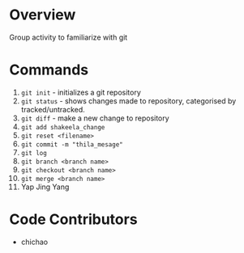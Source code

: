 # Overview
Group activity to familiarize with git

# Commands
1. `git init` - initializes a git repository
2. `git status` - shows changes made to repository, categorised by tracked/untracked.
3. `git diff` - make a new change to repository
4. `git add shakeela_change` 
5. `git reset <filename>`
6. `git commit -m "thila_mesage"`
7. `git log`
8. `git branch <branch name>`
9. `git checkout <branch name>`
10. `git merge <branch name>`
11. Yap Jing Yang

# Code Contributors
- chichao
